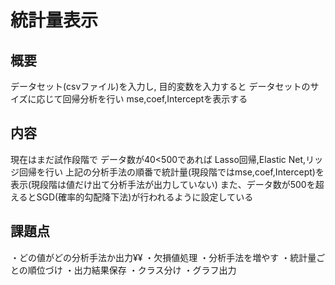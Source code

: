 # 統計量表示
## 概要 
   データセット(csvファイル)を入力し,
   目的変数を入力すると
   データセットのサイズに応じて回帰分析を行い
   mse,coef,Interceptを表示する

## 内容
  現在はまだ試作段階で
  データ数が40<500であれば
  Lasso回帰,Elastic Net,リッジ回帰を行い
  上記の分析手法の順番で統計量(現段階ではmse,coef,Intercept)を表示(現段階は値だけ出て分析手法が出力していない)
  また、データ数が500を超えるとSGD(確率的勾配降下法)が行われるように設定している
  
## 課題点
  ・どの値がどの分析手法か出力¥¥
  ・欠損値処理
  ・分析手法を増やす
  ・統計量ごとの順位づけ
  ・出力結果保存
  ・クラス分け
  ・グラフ出力
  
